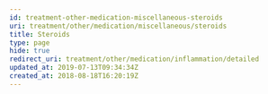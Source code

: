```yaml
---
id: treatment-other-medication-miscellaneous-steroids
uri: treatment/other/medication/miscellaneous/steroids
title: Steroids
type: page
hide: true
redirect_uri: treatment/other/medication/inflammation/detailed
updated_at: 2019-07-13T09:34:34Z
created_at: 2018-08-18T16:20:19Z
---
```


